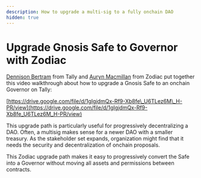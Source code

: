 ```yaml
---
description: How to upgrade a multi-sig to a fully onchain DAO
hidden: true
---
```


# Upgrade Gnosis Safe to Governor with Zodiac

[Dennison Bertram](https://twitter.com/dennisonbertram) from Tally and [Auryn Macmillan](https://twitter.com/auryn_macmillan) from Zodiac put together this video walkthrough about how to upgrade a Gnosis Safe to an onchain Governor on Tally:

[https://drive.google.com/file/d/1gIgjdmQx-Rf9-Xb8fe\_U6TLez6M\_H-PR/view](https://drive.google.com/file/d/1gIgjdmQx-Rf9-Xb8fe_U6TLez6M_H-PR/view)

This upgrade path is particularly useful for progressively decentralizing a DAO. Often, a multisig makes sense for a newer DAO with a smaller treasury. As the stakeholder set expands, organization might find that it needs the security and decentralization of onchain proposals.

This Zodiac upgrade path makes it easy to progressively convert the Safe into a Governor without moving all assets and permissions between contracts.

